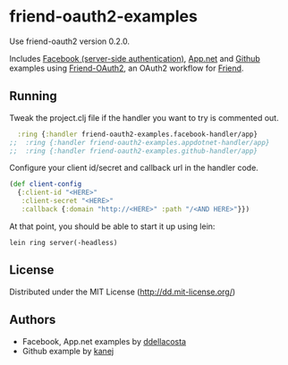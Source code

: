 # friend-oauth2-examples

Use friend-oauth2 version 0.2.0.

Includes [Facebook (server-side authentication)](https://developers.facebook.com/docs/authentication/server-side/), [App.net](https://github.com/appdotnet/api-spec/blob/master/auth.md) and [Github](http://developer.github.com/v3/oauth/) examples using [Friend-OAuth2](https://github.com/ddellacosta/friend-oauth2), an OAuth2 workflow for [Friend](https://github.com/cemerick/friend).

## Running

Tweak the project.clj file if the handler you want to try is commented out.

```clojure
  :ring {:handler friend-oauth2-examples.facebook-handler/app}
;;  :ring {:handler friend-oauth2-examples.appdotnet-handler/app}
;;  :ring {:handler friend-oauth2-examples.github-handler/app}
```

Configure your client id/secret and callback url in the handler code.

```clojure
(def client-config
  {:client-id "<HERE>"
   :client-secret "<HERE>"
   :callback {:domain "http://<HERE>" :path "/<AND HERE>"}})
```

At that point, you should be able to start it up using lein:

    lein ring server(-headless)

## License

Distributed under the MIT License (http://dd.mit-license.org/)

## Authors

* Facebook, App.net examples by [ddellacosta](https://github.com/ddellacosta)
* Github example by [kanej](https://github.com/kanej)
